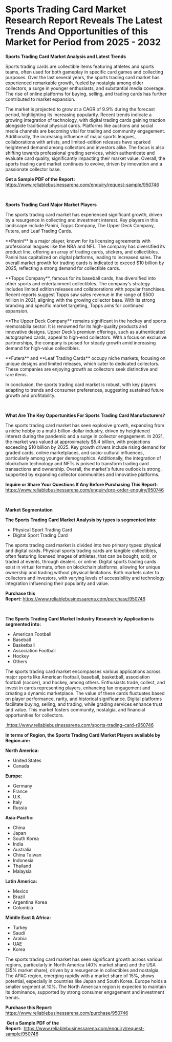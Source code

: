 <p><h1>Sports Trading Card Market Research Report Reveals The Latest Trends And Opportunities of this Market for Period from 2025 - 2032</h1></p><p><strong>Sports Trading Card Market Analysis and Latest Trends</strong></p>
<p><p>Sports trading cards are collectible items featuring athletes and sports teams, often used for both gameplay in specific card games and collecting purposes. Over the last several years, the sports trading card market has experienced remarkable growth, fueled by nostalgia among older collectors, a surge in younger enthusiasts, and substantial media coverage. The rise of online platforms for buying, selling, and trading cards has further contributed to market expansion.</p><p>The market is projected to grow at a CAGR of 9.9% during the forecast period, highlighting its increasing popularity. Recent trends indicate a growing integration of technology, with digital trading cards gaining traction alongside traditional physical cards. Platforms like auctions and social media channels are becoming vital for trading and community engagement. Additionally, the increasing influence of major sports leagues, collaborations with artists, and limited-edition releases have sparked heightened demand among collectors and investors alike. The focus is also shifting towards professional grading services, which authenticate and evaluate card quality, significantly impacting their market value. Overall, the sports trading card market continues to evolve, driven by innovation and a passionate collector base.</p></p>
<p><strong>Get a Sample PDF of the Report:&nbsp;</strong> <a href="https://www.reliablebusinessarena.com/enquiry/request-sample/950746?utm_campaign=3088&utm_medium=2&utm_source=Github&utm_content=ia&utm_term=17042025&utm_id=sports-trading-card">https://www.reliablebusinessarena.com/enquiry/request-sample/950746</a></p>
<p>&nbsp;</p>
<p><strong>Sports Trading Card Major Market Players</strong></p>
<p><p>The sports trading card market has experienced significant growth, driven by a resurgence in collecting and investment interest. Key players in this landscape include Panini, Topps Company, The Upper Deck Company, Futera, and Leaf Trading Cards.</p><p>**Panini** is a major player, known for its licensing agreements with professional leagues like the NBA and NFL. The company has diversified its product line, offering an array of trading cards, stickers, and collectibles. Panini has capitalized on digital platforms, leading to increased sales. The overall market growth for trading cards is indicated to exceed $10 billion by 2025, reflecting a strong demand for collectible cards.</p><p>**Topps Company**, famous for its baseball cards, has diversified into other sports and entertainment collectibles. The company's strategy includes limited edition releases and collaborations with popular franchises. Recent reports suggest Topps saw sales revenue in the range of $500 million in 2021, aligning with the growing collector base. With its strong branding and specific market targeting, Topps aims for continued expansion.</p><p>**The Upper Deck Company** remains significant in the hockey and sports memorabilia sector. It is renowned for its high-quality products and innovative designs. Upper Deck’s premium offerings, such as authenticated autographed cards, appeal to high-end collectors. With a focus on exclusive partnerships, the company is poised for steady growth amid increasing demand for high-value collectibles.</p><p>**Futera** and **Leaf Trading Cards** occupy niche markets, focusing on unique designs and limited releases, which cater to dedicated collectors. These companies are enjoying growth as collectors seek distinctive and rare items.</p><p>In conclusion, the sports trading card market is robust, with key players adapting to trends and consumer preferences, suggesting sustained future growth and profitability.</p></p>
<p>&nbsp;</p>
<p><strong>What Are The Key Opportunities For Sports Trading Card Manufacturers?</strong></p>
<p><p>The sports trading card market has seen explosive growth, expanding from a niche hobby to a multi-billion-dollar industry, driven by heightened interest during the pandemic and a surge in collector engagement. In 2021, the market was valued at approximately $5.4 billion, with projections exceeding $10 billion by 2025. Key growth drivers include rising demand for graded cards, online marketplaces, and socio-cultural influences, particularly among younger demographics. Additionally, the integration of blockchain technology and NFTs is poised to transform trading card transactions and ownership. Overall, the market's future outlook is strong, supported by expanding collector communities and innovative platforms.</p></p>
<p><strong>Inquire or Share Your Questions If Any Before Purchasing This Report:</strong> <a href="https://www.reliablebusinessarena.com/enquiry/pre-order-enquiry/950746?utm_campaign=3088&utm_medium=2&utm_source=Github&utm_content=ia&utm_term=17042025&utm_id=sports-trading-card">https://www.reliablebusinessarena.com/enquiry/pre-order-enquiry/950746</a></p>
<p>&nbsp;</p>
<p><strong>Market Segmentation</strong></p>
<p><strong>The Sports Trading Card Market Analysis by types is segmented into:</strong></p>
<p><ul><li>Physical Sport Trading Card</li><li>Digital Sport Trading Card</li></ul></p>
<p><p>The sports trading card market is divided into two primary types: physical and digital cards. Physical sports trading cards are tangible collectibles, often featuring licensed images of athletes, that can be bought, sold, or traded at events, through dealers, or online. Digital sports trading cards exist in virtual formats, often on blockchain platforms, allowing for unique ownership and trading without physical limitations. Both markets cater to collectors and investors, with varying levels of accessibility and technology integration influencing their popularity and value.</p></p>
<p><strong>Purchase this Report:&nbsp;</strong><a href="https://www.reliablebusinessarena.com/purchase/950746?utm_campaign=3088&utm_medium=2&utm_source=Github&utm_content=ia&utm_term=17042025&utm_id=sports-trading-card">https://www.reliablebusinessarena.com/purchase/950746</a></p>
<p>&nbsp;</p>
<p><strong>The Sports Trading Card Market Industry Research by Application is segmented into:</strong></p>
<p><ul><li>American Football</li><li>Baseball</li><li>Basketball</li><li>Association Football</li><li>Hockey</li><li>Others</li></ul></p>
<p><p>The sports trading card market encompasses various applications across major sports like American football, baseball, basketball, association football (soccer), and hockey, among others. Enthusiasts trade, collect, and invest in cards representing players, enhancing fan engagement and creating a dynamic marketplace. The value of these cards fluctuates based on player performance, rarity, and historical significance. Digital platforms facilitate buying, selling, and trading, while grading services enhance trust and value. This market fosters community, nostalgia, and financial opportunities for collectors.</p></p>
<p><a href="https://www.reliablebusinessarena.com/sports-trading-card-r950746?utm_campaign=3088&utm_medium=2&utm_source=Github&utm_content=ia&utm_term=17042025&utm_id=sports-trading-card">&nbsp;https://www.reliablebusinessarena.com/sports-trading-card-r950746</a></p>
<p><strong>In terms of Region, the Sports Trading Card Market Players available by Region are:</strong></p>
<p>
    <p> <strong> North America: </strong>
        <ul>
            <li>United States</li>
            <li>Canada</li>
        </ul>
        </p> 
    <p> <strong> Europe: </strong>
        <ul>
            <li>Germany</li>
            <li>France</li>
            <li>U.K.</li>
            <li>Italy</li>
            <li>Russia</li>
        </ul>
        </p> 
    <p> <strong> Asia-Pacific: </strong>
        <ul>
            <li>China</li>
            <li>Japan</li>
            <li>South Korea</li>
            <li>India</li>
            <li>Australia</li>
            <li>China Taiwan</li>
            <li>Indonesia</li>
            <li>Thailand</li>
            <li>Malaysia</li>
        </ul>
        </p> 
    <p> <strong> Latin America: </strong>
        <ul>
            <li>Mexico</li>
            <li>Brazil</li>
            <li>Argentina Korea</li>
            <li>Colombia</li>
        </ul>
        </p> 
    <p> <strong> Middle East & Africa: </strong>
        <ul>
            <li>Turkey</li>
            <li>Saudi</li>
            <li>Arabia</li>
            <li>UAE</li>
            <li>Korea</li>
        </ul>
    </p>
    </p>
<p><p>The sports trading card market has seen significant growth across various regions, particularly in North America (40% market share) and the USA (35% market share), driven by a resurgence in collectibles and nostalgia. The APAC region, emerging rapidly with a market share of 15%, shows potential, especially in countries like Japan and South Korea. Europe holds a smaller segment at 10%. The North American region is expected to maintain its dominance, supported by strong consumer engagement and investment trends.</p></p>
<p><strong>Purchase this Report: </strong><a href="https://www.reliablebusinessarena.com/purchase/950746?utm_campaign=3088&utm_medium=2&utm_source=Github&utm_content=ia&utm_term=17042025&utm_id=sports-trading-card">https://www.reliablebusinessarena.com/purchase/950746</a></p>
<p>&nbsp;<strong>Get a Sample PDF of the Report:&nbsp;&nbsp;</strong><a href="https://www.reliablebusinessarena.com/enquiry/request-sample/950746?utm_campaign=3088&utm_medium=2&utm_source=Github&utm_content=ia&utm_term=17042025&utm_id=sports-trading-card">https://www.reliablebusinessarena.com/enquiry/request-sample/950746</a></p>
<p><strong></strong></p>
<p><p></p><p></p><p></p></p>